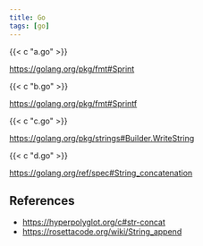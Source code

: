 ```yaml
---
title: Go
tags: [go]
---
```


{{< c "a.go" >}}

<https://golang.org/pkg/fmt#Sprint>

{{< c "b.go" >}}

<https://golang.org/pkg/fmt#Sprintf>

{{< c "c.go" >}}

<https://golang.org/pkg/strings#Builder.WriteString>

{{< c "d.go" >}}

<https://golang.org/ref/spec#String_concatenation>

## References

- <https://hyperpolyglot.org/c#str-concat>
- <https://rosettacode.org/wiki/String_append>

